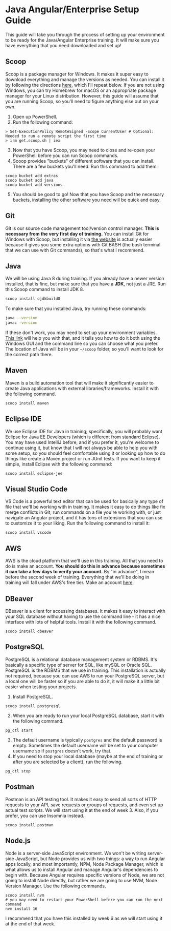 # Java Angular/Enterprise Setup Guide

This guide will take you through the process of setting up your environment to be ready for the Java/Angular Enterprise training. It will make sure you have everything that you need downloaded and set up!

## Scoop

Scoop is a package manager for Windows. It makes it super easy to download everything and manage the versions as needed. You can install it by following the directions [here](https://scoop.sh/), which I'll repeat below. If you are not using Windows, you can try Homebrew for macOS or an appropriate package manager for your Linux distribution. However, this guide will assume that you are running Scoop, so you'll need to figure anything else out on your own.

1. Open up PowerShell.
2. Run the following command:
```
> Set-ExecutionPolicy RemoteSigned -Scope CurrentUser # Optional: Needed to run a remote script the first time
> irm get.scoop.sh | iex
```
3. Now that you have Scoop, you may need to close and re-open your PowerShell before you can run Scoop commands.
4. Scoop provides "buckets" of different software that you can install. There are a few buckets you'll need. Run this command to add them:
```
scoop bucket add extras
scoop bucket add java
scoop bucket add versions
```
5. You should be good to go! Now that you have Scoop and the necessary buckets, installing the other software you need will be quick and easy.

## Git

Git is our source code management tool/version control manager. **This is necessary from the very first day of training.** You can install Git for Windows with Scoop, but installing it via [the website](https://gitforwindows.org/) is actually easier because it gives you some extra options with Git BASH (the bash terminal that we can use with Git commands), so that's what I recommend.

## Java

We will be using Java 8 during training. If you already have a newer version installed, that is fine, but make sure that you have a **JDK**, not just a JRE. Run this Scoop command to install JDK 8.
``` sh
scoop install ojdkbuild8
```
To make sure that you installed Java, try running these commands:
``` sh
java --version
javac -version
```
If these don't work, you may need to set up your environment variables. [This link](https://www.codejava.net/java-core/how-to-set-environment-variables-for-java-using-command-line) will help you with that, and it tells you how to do it both using the Windows GUI and the command line so you can choose what you prefer. The location of Java will be in your `~/scoop` folder, so you'll want to look for the correct path there.

## Maven

Maven is a build automation tool that will make it significantly easier to create Java applications with external libraries/frameworks. Install it with the following command.
```
scoop install maven
```

## Eclipse IDE

We use Eclipse IDE for Java in training; specifically, you will probably want Eclipse for Java EE Developers (which is different from standard Eclipse). You may have used IntelliJ before, and if you prefer it, you're welcome to continue using it, but know that I will not always be able to help you with some setup, so you should feel comfortable using it or looking up how to do things like create a Maven project or run JUnit tests. If you want to keep it simple, install Eclipse with the following command:
```
scoop install eclipse-jee
```

## Visual Studio Code

VS Code is a powerful text editor that can be used for basically any type of file that we'll be working with in training. It makes it easy to do things like fix merge conflicts in Git, run commands on a file you're working with, or just navigate an Angular project, and it has tons of extensions that you can use to customize it to your liking. Run the following command to install it:
```
scoop install vscode
```

## AWS

AWS is the cloud platform that we'll use in this training. All that you need to do is make an account. **You should do this in advance because sometimes it can take a few days to verify your account.** By "in advance", I mean before the second week of training. Everything that we'll be doing in training will fall under AWS's free tier. Make an account [here](https://aws.amazon.com).

## DBeaver

DBeaver is a client for accessing databases. It makes it easy to interact with your SQL database without having to use the command line - it has a nice interface with lots of helpful tools. Install it with the following command.
```
scoop install dbeaver
```

## PostgreSQL

PostgreSQL is a relational database management system or RDBMS. It's basically a specific type of server for SQL, like mySQL or Oracle SQL. PostgreSQL is the RDBMS that we use in training. This installation is actually not required, because you can use AWS to run your PostgreSQL server, but a local one will be faster so if you are able to do it, it will make it a little bit easier when testing your projects.
1. Install PostgreSQL.
```
scoop install postgresql
```
2. When you are ready to run your local PostgreSQL database, start it with the following command.
```
pg_ctl start
```
3. The default username is typically `postgres` and the default password is empty. Sometimes the default username will be set to your computer username so if `postgres` doesn't work, try that.
4. If you need to stop your local database (maybe at the end of training or after you are selected by a client), run the following.
```
pg_ctl stop
```

## Postman

Postman is an API testing tool. It makes it easy to send all sorts of HTTP requests to your API, save requests or groups of requests, and even set up actual test scripts. We will start using it at the end of week 3. Also, if you prefer, you can use Insomnia instead.
```
scoop install postman
```

## Node.js

Node is a server-side JavaScript environment. We won't be writing server-side JavaScript, but Node provides us with two things: a way to run Angular apps locally, and most importantly, NPM, Node Package Manager, which is what allows us to install Angular and manage Angular's dependencies to begin with. Because Angular requires specific versions of Node, we are not going to install Node directly, but rather we are going to use NVM, Node Version Manager. Use the following commands.
```
scoop install nvm
# you may need to restart your PowerShell before you can run the next command
nvm install 16
```
I recommend that you have this installed by week 6 as we will start using it at the end of that week.